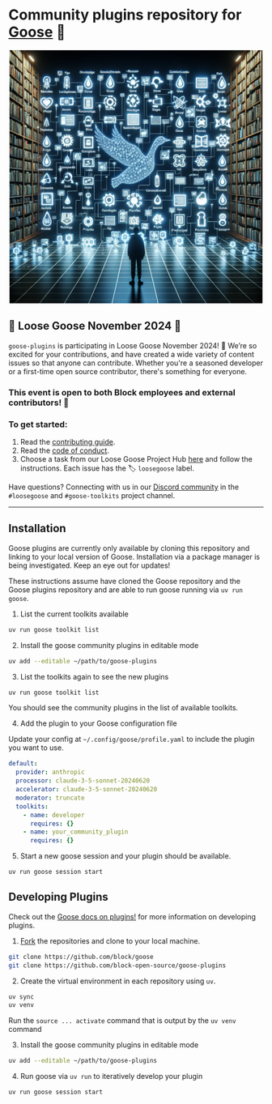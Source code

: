 # Community plugins repository for [Goose][goose] 🧩

<p align="center">
  <img src="docs/assets/goose_plugins_repository.png" alt="Goose Plugins Repository" width="500"/>
</p>

## 🪿 Loose Goose November 2024 🪿

`goose-plugins` is participating in Loose Goose November 2024! 🪿 We’re so excited for your contributions, and have created a wide variety of content issues so that anyone can contribute. Whether you're a seasoned developer or a first-time open source contributor, there's something for everyone. 

### This event is open to both Block employees and external contributors! 🦢

### To get started:

1. Read the [contributing guide](https://github.com/square/goose-plugins/blob/main/CONTRIBUTING.md).
2. Read the [code of conduct](https://github.com/square/goose-plugins/blob/main/CODE_OF_CONDUCT.md).
3. Choose a task from our Loose Goose Project Hub [here](https://github.com/block-open-source/goose-plugins/issues/32) and follow the instructions. Each issue has the 🏷️ `loosegoose` label.

Have questions? Connecting with us in our [Discord community](https://discord.gg/DCAZKnGZFa) in the `#loosegoose` and `#goose-toolkits` project channel.

---

## Installation

Goose plugins are currently only available by cloning this repository and linking to your local version of Goose. Installation via a package manager is being investigated. Keep an eye out for updates!

These instructions assume have cloned the Goose repository and the Goose plugins repository and are able to run goose running via `uv run goose`.

1. List the current toolkits available

```sh
uv run goose toolkit list
```

2. Install the goose community plugins in editable mode

```sh
uv add --editable ~/path/to/goose-plugins
```

3. List the toolkits again to see the new plugins

```sh
uv run goose toolkit list
```

You should see the community plugins in the list of available toolkits.

4. Add the plugin to your Goose configuration file

Update your config at `~/.config/goose/profile.yaml` to include the plugin you want to use.

```yaml
default:
  provider: anthropic
  processor: claude-3-5-sonnet-20240620
  accelerator: claude-3-5-sonnet-20240620
  moderator: truncate
  toolkits:
    - name: developer
      requires: {}
    - name: your_community_plugin
      requires: {}
```

5. Start a new goose session and your plugin should be available.

```sh
uv run goose session start
```

## Developing Plugins

Check out the [Goose docs on plugins!](https://block.github.io/goose/plugins/plugins.html) for more information on developing plugins.

1. [Fork][fork] the repositories and clone to your local machine.

```sh
git clone https://github.com/block/goose
git clone https://github.com/block-open-source/goose-plugins
```

2. Create the virtual environment in each repository using `uv`.

```sh
uv sync
uv venv
```

Run the `source ... activate` command that is output by the `uv venv` command

3. Install the goose community plugins in editable mode

```sh
uv add --editable ~/path/to/goose-plugins
```

4. Run goose via `uv run` to iteratively develop your plugin

```sh
uv run goose session start
```

[goose]: https://github.com/square/goose
[goose-docs]: https://square.github.io/goose/plugins.html
[fork]: https://github.com/block-open-source/goose-plugins/fork
